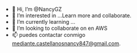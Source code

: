 - 👋 Hi, I’m @NancyGZ 
- 👀 I’m interested in ...Learn more and collaborate.      
- 🌱 I’m currently learning ...
- 💞️ I’m looking to collaborate on en AWS
- 📫  puedes contactar conmigo mediante.castellanosnancy847@gmail.com.

<!---
NancyGZ/NancyGZ is a ✨ special ✨ repository because its `README.md` (this file) appears on your GitHub profile.
You can click the Preview link to take a look at your changes.
--->
